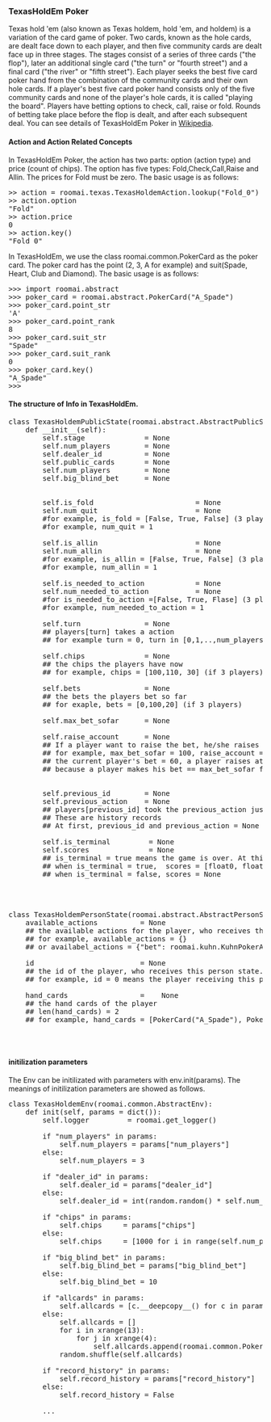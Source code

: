 ### TexasHoldEm Poker


Texas hold 'em (also known as Texas holdem, hold 'em, and holdem) is a variation of the card game of poker. Two cards, known as the hole cards, are dealt face down to each player, and then five community cards are dealt face up in three stages. The stages consist of a series of three cards ("the flop"), later an additional single card ("the turn" or "fourth street") and a final card ("the river" or "fifth street"). Each player seeks the best five card poker hand from the combination of the community cards and their own hole cards. If a player's best five card poker hand consists only of the five community cards and none of the player's hole cards, it is called "playing the board". Players have betting options to check, call, raise or fold. Rounds of betting take place before the flop is dealt, and after each subsequent deal.
You can see details of TexasHoldEm Poker in [Wikipedia](https://en.wikipedia.org/wiki/Texas_hold_%27em).


#### Action and Action Related Concepts

In TexasHoldEm Poker, the action has two parts: option (action type) and price (count of chips).
The option has five types: Fold,Check,Call,Raise and Allin. The prices for Fold must be zero. The basic usage is as follows:
<pre>
>> action = roomai.texas.TexasHoldemAction.lookup("Fold_0")
>> action.option
"Fold"
>> action.price
0
>> action.key()
"Fold_0"
</pre>

In TexasHoldEm, we use the class roomai.common.PokerCard as the poker card. The poker card has the point (2, 3, A for example) and suit(Spade, Heart, Club and Diamond).
The basic usage is as follows:
<pre>
>>> import roomai.abstract
>>> poker_card = roomai.abstract.PokerCard("A_Spade")
>>> poker_card.point_str
'A'
>>> poker_card.point_rank
8
>>> poker_card.suit_str
"Spade"
>>> poker_card.suit_rank
0
>>> poker_card.key()
"A_Spade"
>>>
</pre>



#### The structure of Info in TexasHoldEm.

<pre>
class TexasHoldemPublicState(roomai.abstract.AbstractPublicState):
    def __init__(self):
        self.stage              = None
        self.num_players        = None
        self.dealer_id          = None
        self.public_cards       = None
        self.num_players        = None
        self.big_blind_bet      = None


        self.is_fold                        = None
        self.num_quit                       = None
        #for example, is_fold = [False, True, False] (3 players)
        #for example, num_quit = 1

        self.is_allin                       = None
        self.num_allin                      = None
        #for example, is_allin = [False, True, False] (3 players)
        #for example, num_allin = 1

        self.is_needed_to_action            = None
        self.num_needed_to_action           = None
        #for is_needed_to_action =[False, True, Flase] (3 players)
        #for example, num_needed_to_action = 1

        self.turn               = None
        ## players[turn] takes a action
        ## for example turn = 0, turn in [0,1,..,num_players-1]

        self.chips              = None
        ## the chips the players have now
        ## for example, chips = [100,110, 30] (if 3 players)

        self.bets               = None
        ## the bets the players bet so far
        ## for exaple, bets = [0,100,20] (if 3 players)

        self.max_bet_sofar      = None

        self.raise_account      = None
        ## If a player want to raise the bet, he/she raises at least raise_account
        ## for example, max_bet_sofar = 100, raise_account = 200,
        ## the current player's bet = 60, a player raises at least (max_bet_sofar-current_bet) + raise_account = 240
        ## because a player makes his bet == max_bet_sofar firstly, and then raise


        self.previous_id        = None
        self.previous_action    = None
        ## players[previous_id] took the previous_action just before this action
        ## These are history records
        ## At first, previous_id and previous_action = None

        self.is_terminal         = None
        self.scores              = None
        ## is_terminal = true means the game is over. At this time, scores is not None
        ## when is_terminal = true,  scores = [float0, float1, ..., float_n].
        ## when is_terminal = false, scores = None




class TexasHoldemPersonState(roomai.abstract.AbstractPersonState):
    available_actions          = None
    ## the available actions for the player, who receives this person state.
    ## for example, available_actions = {}
    ## or availabel_actions = {"bet": roomai.kuhn.KuhnPokerAction("bet")}

    id                         = None
    ## the id of the player, who receives this person state.
    ## for example, id = 0 means the player receiving this person state is players[0]

    hand_cards                 =    None
    ## the hand cards of the player
    ## len(hand_cards) = 2
    ## for example, hand_cards = [PokerCard("A_Spade"), PokerCard("2_Club")]



</pre>

#### initilization parameters

The Env can be initilizated with parameters with env.init(params). The meanings of 
initilization parameters are showed as follows.

<pre>
class TexasHoldemEnv(roomai.common.AbstractEnv):
    def init(self, params = dict()):
        self.logger         = roomai.get_logger()

        if "num_players" in params:
            self.num_players = params["num_players"]
        else:
            self.num_players = 3

        if "dealer_id" in params:
            self.dealer_id = params["dealer_id"]
        else:
            self.dealer_id = int(random.random() * self.num_players)

        if "chips" in params:
            self.chips     = params["chips"]
        else:
            self.chips     = [1000 for i in range(self.num_players)]

        if "big_blind_bet" in params:
            self.big_blind_bet = params["big_blind_bet"]
        else:
            self.big_blind_bet = 10

        if "allcards" in params:
            self.allcards = [c.__deepcopy__() for c in params["allcards"]]
        else:
            self.allcards = []
            for i in xrange(13):
                for j in xrange(4):
                    self.allcards.append(roomai.common.PokerCard(i, j))
            random.shuffle(self.allcards)

        if "record_history" in params:
            self.record_history = params["record_history"]
        else:
            self.record_history = False
            
        ...
</pre>
